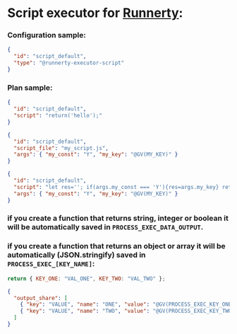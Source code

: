 # Script executor for [Runnerty]:

### Configuration sample:

```json
{
  "id": "script_default",
  "type": "@runnerty-executor-script"
}
```

### Plan sample:

```json
{
  "id": "script_default",
  "script": "return('hello');"
}
```

```json
{
  "id": "script_default",
  "script_file": "my_script.js",
  "args": { "my_const": "Y", "my_key": "@GV(MY_KEY)" }
}
```

```json
{
  "id": "script_default",
  "script": "let res=''; if(args.my_const === 'Y'){res=args.my_key} return(res);",
  "args": { "my_const": "Y", "my_key": "@GV(MY_KEY)" }
}
```

### if you create a function that returns string, integer or boolean it will be automatically saved in `PROCESS_EXEC_DATA_OUTPUT`.

### if you create a function that returns an object or array it will be automatically (JSON.stringify) saved in `PROCESS_EXEC_[KEY_NAME]`:

```js
return { KEY_ONE: "VAL_ONE", KEY_TWO: "VAL_TWO" };
```

```json
{
  "output_share": [
    { "key": "VALUE", "name": "ONE", "value": "@GV(PROCESS_EXEC_KEY_ONE)" },
    { "key": "VALUE", "name": "TWO", "value": "@GV(PROCESS_EXEC_KEY_TWO)" }
  ]
}
```

[runnerty]: http://www.runnerty.io
